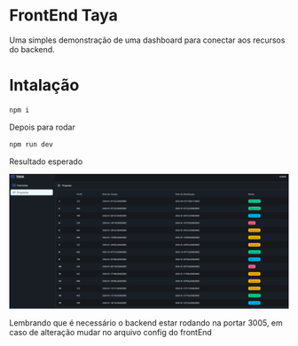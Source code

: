 # FrontEnd Taya

Uma simples demonstração de uma dashboard para conectar aos recursos do backend.

# Intalação

```bash
npm i
```

Depois para rodar

```bash
npm run dev
```

Resultado esperado

![alt text](/src/assets/image.png)

Lembrando que é necessário o backend estar rodando na portar 3005, em caso de alteração mudar no arquivo config do frontEnd
